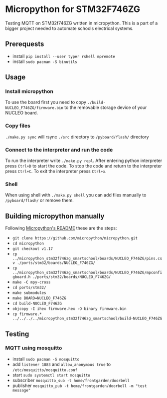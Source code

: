 # Micropython for STM32F746ZG
Testing MQTT on STM32f746ZG written in micropython. This is a part of a bigger project needed to automate schools electrical systems.

## Prerequests
- install `pip install --user typer rshell mpremote`
- install `sudo pacman -S binutils`

## Usage
### Install micropython
To use the board first you need to copy `./build-NUCLEO_F746ZG/firmware.bin` to the removable storage device of your NUCLEO board.

### Copy files
`./make.py sync` will rsync `./src` directory to `/pyboard/flash/` directory

### Connect to the interpreter and run the code
To run the interpreter write `./make.py repl`.
After entering python interpreter press `Ctrl+D` to start the code.
To stop the code and return to the interpreter press `Ctrl+C`.
To exit the interpreter press `Ctrl+x`.

### Shell
When using shell with `./make.py shell` you can add files manually to `/pyboard/flash/` or remove them.


## Building micropython manually
Following [Micropython's README](https://github.com/micropython/micropython/tree/master/ports/stm32#readme) these are the steps:

- `git clone https://github.com/micropython/micropython.git`
- `cd micropython`
- `git checkout v1.17`
- `cp ../micropython_stm32f746zg_smartschool/boards/NUCLEO_F746ZG/pins.csv ./ports/stm32/boards/NUCLEO_F746ZG/`
- `cp ../micropython_stm32f746zg_smartschool/boards/NUCLEO_F746ZG/mpconfigboard.h ./ports/stm32/boards/NUCLEO_F746ZG/`
- `make -C mpy-cross`
- `cd ports/stm32/`
- `make submodules`
- `make BOARD=NUCLEO_F746ZG`
- `cd build-NUCLEO_F746ZG`
- `objcopy -I ihex firmware.hex -O binary firmware.bin`
- `cp firmware.* ../../../../micropython_stm32f746zg_smartschool/build-NUCLEO_F746ZG`

## Testing
### MQTT using mosquitto
- install `sudo pacman -S mosquitto`
- add `listener 1883` and `allow_anonymous true` to `/etc/mosquitto/mosquitto.conf`
- start `sudo systemctl start mosquitto`
- subscriber `mosquitto_sub -t home/frontgarden/doorbell`
- publisher `mosquitto_pub -t home/frontgarden/doorbell -m "test message"`